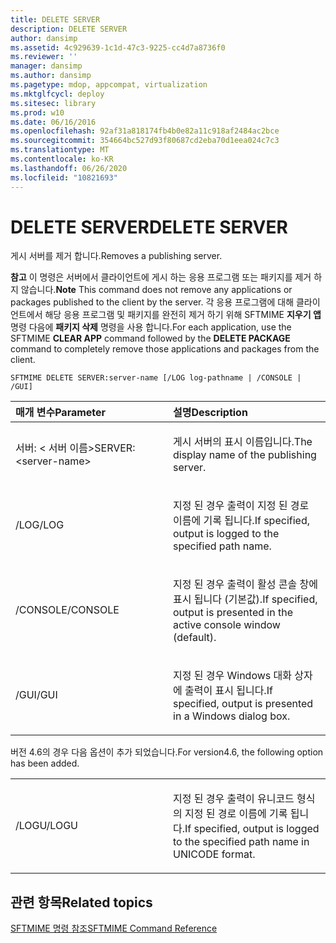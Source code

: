 ```yaml
---
title: DELETE SERVER
description: DELETE SERVER
author: dansimp
ms.assetid: 4c929639-1c1d-47c3-9225-cc4d7a8736f0
ms.reviewer: ''
manager: dansimp
ms.author: dansimp
ms.pagetype: mdop, appcompat, virtualization
ms.mktglfcycl: deploy
ms.sitesec: library
ms.prod: w10
ms.date: 06/16/2016
ms.openlocfilehash: 92af31a818174fb4b0e82a11c918af2484ac2bce
ms.sourcegitcommit: 354664bc527d93f80687cd2eba70d1eea024c7c3
ms.translationtype: MT
ms.contentlocale: ko-KR
ms.lasthandoff: 06/26/2020
ms.locfileid: "10821693"
---
```

# <span data-ttu-id="3c473-103">DELETE SERVER</span><span class="sxs-lookup"><span data-stu-id="3c473-103">DELETE SERVER</span></span>


<span data-ttu-id="3c473-104">게시 서버를 제거 합니다.</span><span class="sxs-lookup"><span data-stu-id="3c473-104">Removes a publishing server.</span></span>

<span data-ttu-id="3c473-105">**참고**  이 명령은 서버에서 클라이언트에 게시 하는 응용 프로그램 또는 패키지를 제거 하지 않습니다.</span><span class="sxs-lookup"><span data-stu-id="3c473-105">**Note** This command does not remove any applications or packages published to the client by the server.</span></span> <span data-ttu-id="3c473-106">각 응용 프로그램에 대해 클라이언트에서 해당 응용 프로그램 및 패키지를 완전히 제거 하기 위해 SFTMIME **지우기 앱** 명령 다음에 **패키지 삭제** 명령을 사용 합니다.</span><span class="sxs-lookup"><span data-stu-id="3c473-106">For each application, use the SFTMIME **CLEAR APP** command followed by the **DELETE PACKAGE** command to completely remove those applications and packages from the client.</span></span>

 

`SFTMIME DELETE SERVER:server-name [/LOG log-pathname | /CONSOLE | /GUI]`

<table>
<colgroup>
<col width="50%" />
<col width="50%" />
</colgroup>
<thead>
<tr class="header">
<th align="left"><span data-ttu-id="3c473-107">매개 변수</span><span class="sxs-lookup"><span data-stu-id="3c473-107">Parameter</span></span></th>
<th align="left"><span data-ttu-id="3c473-108">설명</span><span class="sxs-lookup"><span data-stu-id="3c473-108">Description</span></span></th>
</tr>
</thead>
<tbody>
<tr class="odd">
<td align="left"><p><span data-ttu-id="3c473-109">서버: &lt; 서버 이름&gt;</span><span class="sxs-lookup"><span data-stu-id="3c473-109">SERVER:&lt;server-name&gt;</span></span></p></td>
<td align="left"><p><span data-ttu-id="3c473-110">게시 서버의 표시 이름입니다.</span><span class="sxs-lookup"><span data-stu-id="3c473-110">The display name of the publishing server.</span></span></p></td>
</tr>
<tr class="even">
<td align="left"><p><span data-ttu-id="3c473-111">/LOG</span><span class="sxs-lookup"><span data-stu-id="3c473-111">/LOG</span></span></p></td>
<td align="left"><p><span data-ttu-id="3c473-112">지정 된 경우 출력이 지정 된 경로 이름에 기록 됩니다.</span><span class="sxs-lookup"><span data-stu-id="3c473-112">If specified, output is logged to the specified path name.</span></span></p></td>
</tr>
<tr class="odd">
<td align="left"><p><span data-ttu-id="3c473-113">/CONSOLE</span><span class="sxs-lookup"><span data-stu-id="3c473-113">/CONSOLE</span></span></p></td>
<td align="left"><p><span data-ttu-id="3c473-114">지정 된 경우 출력이 활성 콘솔 창에 표시 됩니다 (기본값).</span><span class="sxs-lookup"><span data-stu-id="3c473-114">If specified, output is presented in the active console window (default).</span></span></p></td>
</tr>
<tr class="even">
<td align="left"><p><span data-ttu-id="3c473-115">/GUI</span><span class="sxs-lookup"><span data-stu-id="3c473-115">/GUI</span></span></p></td>
<td align="left"><p><span data-ttu-id="3c473-116">지정 된 경우 Windows 대화 상자에 출력이 표시 됩니다.</span><span class="sxs-lookup"><span data-stu-id="3c473-116">If specified, output is presented in a Windows dialog box.</span></span></p></td>
</tr>
</tbody>
</table>

 

<span data-ttu-id="3c473-117">버전 4.6의 경우 다음 옵션이 추가 되었습니다.</span><span class="sxs-lookup"><span data-stu-id="3c473-117">For version4.6, the following option has been added.</span></span>

<table>
<colgroup>
<col width="50%" />
<col width="50%" />
</colgroup>
<tbody>
<tr class="odd">
<td align="left"><p><span data-ttu-id="3c473-118">/LOGU</span><span class="sxs-lookup"><span data-stu-id="3c473-118">/LOGU</span></span></p></td>
<td align="left"><p><span data-ttu-id="3c473-119">지정 된 경우 출력이 유니코드 형식의 지정 된 경로 이름에 기록 됩니다.</span><span class="sxs-lookup"><span data-stu-id="3c473-119">If specified, output is logged to the specified path name in UNICODE format.</span></span></p></td>
</tr>
</tbody>
</table>

 

## <span data-ttu-id="3c473-120">관련 항목</span><span class="sxs-lookup"><span data-stu-id="3c473-120">Related topics</span></span>


[<span data-ttu-id="3c473-121">SFTMIME 명령 참조</span><span class="sxs-lookup"><span data-stu-id="3c473-121">SFTMIME Command Reference</span></span>](sftmime--command-reference.md)

 

 





